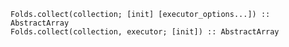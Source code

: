     Folds.collect(collection; [init] [executor_options...]) :: AbstractArray
    Folds.collect(collection, executor; [init]) :: AbstractArray

